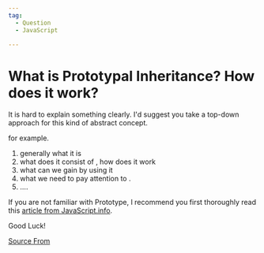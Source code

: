 ```yaml
---
tag:
  - Question
  - JavaScript

---
```

  
# What is Prototypal Inheritance? How does it work?

It is hard to explain something clearly. I'd suggest you take a top-down approach for this kind of abstract concept.

for example.

1.  generally what it is
2.  what does it consist of , how does it work
3.  what can we gain by using it
4.  what we need to pay attention to .
5.  ....

If you are not familiar with Prototype, I recommend you first thoroughly read this [article from JavaScript.info](https://javascript.info/prototypes).

Good Luck!


[Source From](https://bigfrontend.dev/question/what-is-prototypal-inheritance-how-does-it-work)

  